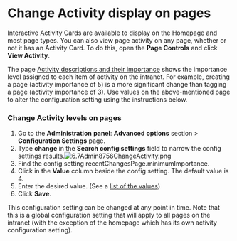 # Change Activity display on pages

Interactive Activity Cards are available to display on the Homepage and most page types. You can also view page activity on any page, whether or not it has an Activity Card. To do this, open the **Page Controls** and click **View Activity**.  
  
The page [Activity descriptions and their importance](activity-descriptions-and-their-importance.md) shows the importance level assigned to each item of activity on the intranet. For example, creating a page \(activity importance of 5\) is a more significant change than tagging a page \(activity importance of 3\). Use values on the above-mentioned page to alter the configuration setting using the instructions below.

### Change Activity levels on pages

1. Go to the **Administration** **panel**: **Advanced options** section &gt; **Configuration Settings** page.
2. Type **change** in the **Search config settings** field to narrow the config settings results.![6.7Admin8756ChangeActivity.png](https://community.thoughtfarmer.com/imagethumb/260259230000/16609/600x600/False/6.7Admin8756ChangeActivity.png)
3. Find the config setting recentChangesPage.minimumImportance.
4. Click in the **Value** column beside the config setting. The default value is 4.
5. Enter the desired value. \(See a [list of the values](activity-descriptions-and-their-importance.md)\)
6. Click **Save**.

This configuration setting can be changed at any point in time. Note that this is a global configuration setting that will apply to all pages on the intranet \(with the exception of the homepage which has its own activity configuration setting\).  


